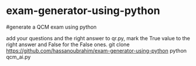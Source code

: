 # exam-generator-using-python


#generate a QCM exam using python


add your questions and the right answer to qr.py, mark the True value to the right answer and False for the False ones.
git clone https://github.com/hassanoubrahim/exam-generator-using-python
python qcm_ai.py

